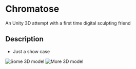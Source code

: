 # Chromatose
An Unity 3D attempt with a first time digital sculpting friend


## Description
* Just a show case


<img src="https://cloud.githubusercontent.com/assets/8703653/5993239/65e1cdac-aa17-11e4-9386-aae2e55ac5ff.png" alt="Some 3D model">
<img src="https://cloud.githubusercontent.com/assets/8703653/5993240/65e204f2-aa17-11e4-8d61-be75cb78ef21.png" alt="More 3D model">
